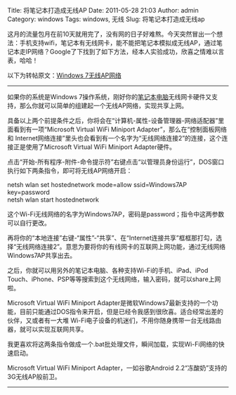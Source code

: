 Title: 将笔记本打造成无线AP
Date: 2011-05-28 21:03
Author: admin
Category: windows
Tags: windows, 无线
Slug: 将笔记本打造成无线ap

这月的流量包月在前10天就用完了，没有网的日子好难熬。今天突然冒出一个想法：手机支持wifi，笔记本有无线网卡，能不能把笔记本模拟成无线AP，通过笔记本走IP网络？Google了下找到了如下方法，经本人实验成功，欣喜之情难以言表，哈哈！

以下为转帖原文：[Windows
7无线AP网络](http://tech.chinawin.net/laptop/article-47e9.html)

* * * * *

如果你的系统是Windows
7操作系统，刚好你的[笔记本电脑](http://www.chinawin.net/tag/bijibendiannao/)无线网卡硬件又支持，那么你就可以简单的组建起一个无线AP网络，实现共享上网。

具备以上两个前提条件之后，你将会在“计算机-属性-设备管理器-网络适配器”里面看到有一项“Microsoft
Virtual WiFi Miniport Adapter”，那么在“控制面板网络和
Internet网络连接”里头也会看到有一个名字为“无线网络连接2”的连接，这个连接正是使用了Microsoft
Virtual WiFi Miniport Adapter硬件。

点击“开始-所有程序-附件-命令提示符”右键点击“以管理员身份运行”，DOS窗口执行如下两条指令，即可将无线AP网络开启：

netsh wlan set hostednetwork mode=allow ssid=Windows7AP key=password  
netsh wlan start hostednetwork

这个Wi-Fi无线网络的名字为Windows7AP，密码是password；指令中这两参数可以自行更改。

再将你的“本地连接”右键-“属性”-“共享”、在“Internet连接共享”框框那打勾，选择“无线网络连接2”。意思为要将你的有线网卡的互联网上网功能，通过无线网络Windows7AP共享出去。

之后，你就可以用另外的笔记本电脑、各种支持Wi-Fi的手机、iPad、iPod
Touch、iPhone、PSP等等搜索到这个无线网络，输入密码，就可以share上网啦。

Microsoft Virtual WiFi Miniport
Adapter是微软Windows7最新支持的一个功能，目前只能通过DOS指令来开启，但是已经令我感到很欣喜。适合经常出差的伙伴，又或者有一大堆
Wi-Fi电子设备的机迷们，不用你随身携带一台无线路由器，就可以实现互联网共享。

我更喜欢将这两条指令做成一个.bat批处理文件，瞬间加载，实现Wi-Fi网络的快速启动。

Microsoft Virtual WiFi Miniport Adapter，一如谷歌Android
2.2“冻酸奶”支持的3G无线AP般前卫。

* * * * *
